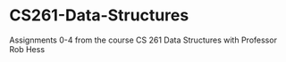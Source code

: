 # CS261-Data-Structures
Assignments 0-4 from the course CS 261 Data Structures with Professor Rob Hess
